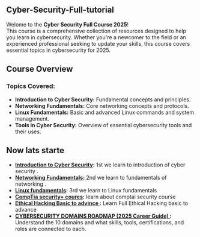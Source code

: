 ## Cyber-Security-Full-tutorial

Welome to the **Cyber Security Full Course 2025**! <br> This course is a comprehensive collection of resources designed to help you learn in cybersecurity. Whether you're a newcomer to the field or an experienced professional seeking to update your skills, this course covers essential topics in cybersecurity for 2025.

## Course Overview

### Topics Covered:
- **Introduction to Cyber Security:** Fundamental concepts and principles.
- **Networking Fundamentals:** Core networking concepts and protocols.
- **Linux Fundamentals:** Basic and advanced Linux commands and system management.
- **Tools in Cyber Security:** Overview of essential cybersecurity tools and their uses.

## Now lats starte


- **[Introduction to Cyber Security](https://github.com/sherazi1214/Introduction-to-Cyber-Security/blob/main/README.md):** 1st we learn to introduction of cyber security .
- **[Networking Fundamentals](https://github.com/sherazi1214/fundamentals-of-networking):** 2nd we learn to fundamentals of networking .
- **[Linux fundamentals](https://github.com/sherazi1214/Linux-fundamentals):** 3rd we learn to Linux fundamentals
- **[CompTia security+ coures](https://github.com/sherazi1214/comptia-security-/blob/main/README.md):** learn about comptai security course
-  **[Ethical Hacking Basic to advince ](https://github.com/sherazi1214/Ethical-Hacking-Basic-to-advance):** Learn Full Ethical Hacking basic to advance
- **[CYBERSECURITY DOMAINS ROADMAP (2025 Career Guide) ](https://github.com/sherazi1214/CYBERSECURITY-DOMAINS-ROADMAP):** Understand the 10 domains and what skills, tools, certifications, and roles are connected to each.
